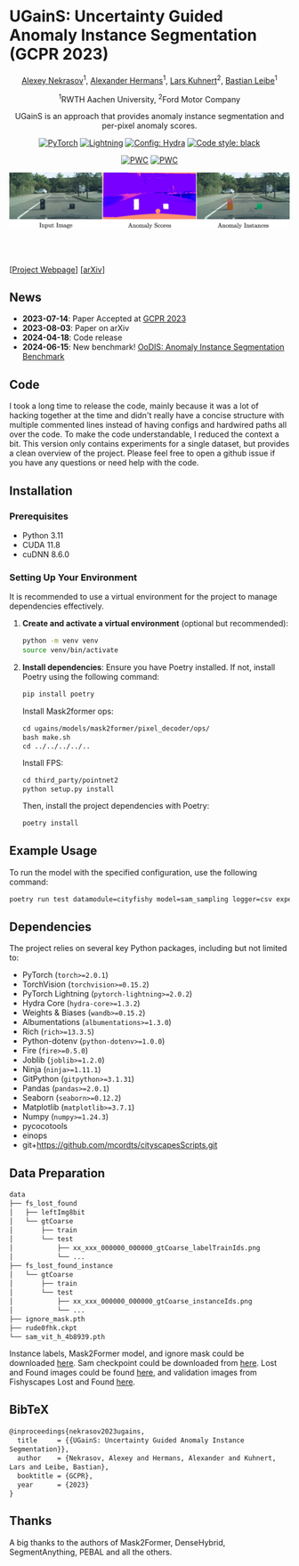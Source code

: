 # UGainS: Uncertainty Guided Anomaly Instance Segmentation (GCPR 2023)
<div align="center">
<a href="https://nekrasov.dev/">Alexey Nekrasov</a><sup>1</sup>, <a href="https://www.vision.rwth-aachen.de/person/10/">Alexander Hermans</a><sup>1</sup>, <a href="https://www.linkedin.com/in/lars-kuhnert/">Lars Kuhnert</a><sup>2</sup>, <a href="https://www.vision.rwth-aachen.de/person/1/">Bastian Leibe</a><sup>1</sup>

<sup>1</sup>RWTH Aachen University, <sup>2</sup>Ford Motor Company

UGainS is an approach that provides anomaly instance segmentation and per-pixel anomaly scores.

<a href="https://pytorch.org/get-started/locally/"><img alt="PyTorch" src="https://img.shields.io/badge/PyTorch-ee4c2c?logo=pytorch&logoColor=white"></a>
<a href="https://pytorchlightning.ai/"><img alt="Lightning" src="https://img.shields.io/badge/-Lightning-792ee5?logo=pytorchlightning&logoColor=white"></a>
<a href="https://hydra.cc/"><img alt="Config: Hydra" src="https://img.shields.io/badge/Config-Hydra-89b8cd"></a>
<a href="https://black.readthedocs.io/en/stable/"><img alt="Code style: black" src="https://img.shields.io/badge/code%20style-black-black.svg"></a>

[![PWC](https://img.shields.io/endpoint.svg?url=https://paperswithcode.com/badge/ugains-uncertainty-guided-anomaly-instance/object-detection-on-oodis)](https://paperswithcode.com/sota/object-detection-on-oodis?p=ugains-uncertainty-guided-anomaly-instance)
[![PWC](https://img.shields.io/endpoint.svg?url=https://paperswithcode.com/badge/ugains-uncertainty-guided-anomaly-instance/instance-segmentation-on-oodis)](https://paperswithcode.com/sota/instance-segmentation-on-oodis?p=ugains-uncertainty-guided-anomaly-instance)

![teaser](./docs/github_teaser.jpg)

</div>
<br><br>

[[Project Webpage](https://vision.rwth-aachen.de/ugains)] [[arXiv](https://arxiv.org/abs/2308.02046)]

## News

* **2023-07-14**: Paper Accepted at [GCPR 2023](https://www.dagm-gcpr.de/year/2023)
* **2023-08-03**: Paper on arXiv
* **2024-04-18**: Code release
* **2024-06-15**: New benchmark! [OoDIS: Anomaly Instance Segmentation Benchmark](https://vision.rwth-aachen.de/oodis)

## Code
I took a long time to release the code, mainly because it was a lot of hacking together at the time and didn't really have a concise structure with multiple commented lines instead of having configs and hardwired paths all over the code.
To make the code understandable, I reduced the context a bit.
This version only contains experiments for a single dataset, but provides a clean overview of the project.
Please feel free to open a github issue if you have any questions or need help with the code.

## Installation

### Prerequisites
- Python 3.11
- CUDA 11.8
- cuDNN 8.6.0

### Setting Up Your Environment
It is recommended to use a virtual environment for the project to manage dependencies effectively.

1. **Create and activate a virtual environment** (optional but recommended):
   ````bash
   python -m venv venv
   source venv/bin/activate
   ````

2. **Install dependencies**:
   Ensure you have Poetry installed. If not, install Poetry using the following command:
   ````bash
   pip install poetry
   ````

   Install Mask2former ops:
   ```
   cd ugains/models/mask2former/pixel_decoder/ops/
   bash make.sh
   cd ../../../../..
   ```

   Install FPS:
   ```
   cd third_party/pointnet2
   python setup.py install
   ```

   Then, install the project dependencies with Poetry:
   ````bash
   poetry install
   ````

## Example Usage

To run the model with the specified configuration, use the following command:
```bash
poetry run test datamodule=cityfishy model=sam_sampling logger=csv experiment=experiment description=description
```

## Dependencies
The project relies on several key Python packages, including but not limited to:
- PyTorch (`torch>=2.0.1`)
- TorchVision (`torchvision>=0.15.2`)
- PyTorch Lightning (`pytorch-lightning>=2.0.2`)
- Hydra Core (`hydra-core>=1.3.2`)
- Weights & Biases (`wandb>=0.15.2`)
- Albumentations (`albumentations>=1.3.0`)
- Rich (`rich>=13.3.5`)
- Python-dotenv (`python-dotenv>=1.0.0`)
- Fire (`fire>=0.5.0`)
- Joblib (`joblib>=1.2.0`)
- Ninja (`ninja>=1.11.1`)
- GitPython (`gitpython>=3.1.31`)
- Pandas (`pandas>=2.0.1`)
- Seaborn (`seaborn>=0.12.2`)
- Matplotlib (`matplotlib>=3.7.1`)
- Numpy (`numpy>=1.24.3`)
- pycocotools
- einops
- git+https://github.com/mcordts/cityscapesScripts.git


## Data Preparation
```
data
├── fs_lost_found
│   ├── leftImg8bit
│   └── gtCoarse
│       ├── train
│       └── test
│           ├── xx_xxx_000000_000000_gtCoarse_labelTrainIds.png
│           └── ...
├── fs_lost_found_instance
│   └── gtCoarse
│       ├── train
│       └── test
│           ├── xx_xxx_000000_000000_gtCoarse_instanceIds.png
│           └── ...
├── ignore_mask.pth
├── rude0fhk.ckpt
└── sam_vit_h_4b8939.pth
```
Instance labels, Mask2Former model, and ignore mask could be downloaded [here](https://omnomnom.vision.rwth-aachen.de/data/ugains/).
Sam checkpoint could be downloaded from [here](https://github.com/facebookresearch/segment-anything).
Lost and Found images could be found [here](https://wwwlehre.dhbw-stuttgart.de/~sgehrig/lostAndFoundDataset/index.html), and validation images from Fishyscapes Lost and Found [here](https://fishyscapes.com/dataset).

## BibTeX
```
@inproceedings{nekrasov2023ugains,
  title     = {{UGainS: Uncertainty Guided Anomaly Instance Segmentation}},
  author    = {Nekrasov, Alexey and Hermans, Alexander and Kuhnert, Lars and Leibe, Bastian},
  booktitle = {GCPR},
  year      = {2023}
}
```

## Thanks
A big thanks to the authors of Mask2Former, DenseHybrid, SegmentAnything, PEBAL and all the others.
